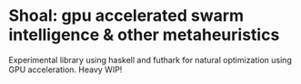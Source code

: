 # Shoal: gpu accelerated swarm intelligence & other metaheuristics
Experimental library using haskell and futhark for natural optimization
using GPU acceleration. Heavy WIP!
